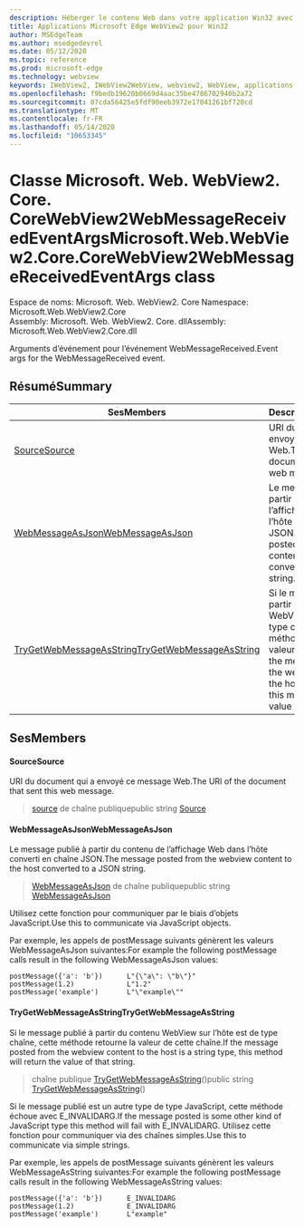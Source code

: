 ```yaml
---
description: Héberger le contenu Web dans votre application Win32 avec le contrôle Microsoft Edge WebView2
title: Applications Microsoft Edge WebView2 pour Win32
author: MSEdgeTeam
ms.author: msedgedevrel
ms.date: 05/12/2020
ms.topic: reference
ms.prod: microsoft-edge
ms.technology: webview
keywords: IWebView2, IWebView2WebView, webview2, WebView, applications Win32, Win32, Edge, ICoreWebView2, ICoreWebView2Controller, contrôle de navigateur, html Edge
ms.openlocfilehash: f9bedb19620b0669d4aac35be4786702940b2a72
ms.sourcegitcommit: 07cda56425e5fdf90eeb3972e17041261bf720cd
ms.translationtype: MT
ms.contentlocale: fr-FR
ms.lasthandoff: 05/14/2020
ms.locfileid: "10653345"
---
```

# <span data-ttu-id="04d96-104">Classe Microsoft. Web. WebView2. Core. CoreWebView2WebMessageReceivedEventArgs</span><span class="sxs-lookup"><span data-stu-id="04d96-104">Microsoft.Web.WebView2.Core.CoreWebView2WebMessageReceivedEventArgs class</span></span> 

<span data-ttu-id="04d96-105">Espace de noms: Microsoft. Web. WebView2. Core </span><span class="sxs-lookup"><span data-stu-id="04d96-105">Namespace: Microsoft.Web.WebView2.Core</span></span>\
<span data-ttu-id="04d96-106">Assembly: Microsoft. Web. WebView2. Core. dll</span><span class="sxs-lookup"><span data-stu-id="04d96-106">Assembly: Microsoft.Web.WebView2.Core.dll</span></span>

<span data-ttu-id="04d96-107">Arguments d’événement pour l’événement WebMessageReceived.</span><span class="sxs-lookup"><span data-stu-id="04d96-107">Event args for the WebMessageReceived event.</span></span>

## <span data-ttu-id="04d96-108">Résumé</span><span class="sxs-lookup"><span data-stu-id="04d96-108">Summary</span></span>

 <span data-ttu-id="04d96-109">Ses</span><span class="sxs-lookup"><span data-stu-id="04d96-109">Members</span></span>                        | <span data-ttu-id="04d96-110">Descriptions</span><span class="sxs-lookup"><span data-stu-id="04d96-110">Descriptions</span></span>
--------------------------------|---------------------------------------------
[<span data-ttu-id="04d96-111">Source</span><span class="sxs-lookup"><span data-stu-id="04d96-111">Source</span></span>](#source) | <span data-ttu-id="04d96-112">URI du document qui a envoyé ce message Web.</span><span class="sxs-lookup"><span data-stu-id="04d96-112">The URI of the document that sent this web message.</span></span>
[<span data-ttu-id="04d96-113">WebMessageAsJson</span><span class="sxs-lookup"><span data-stu-id="04d96-113">WebMessageAsJson</span></span>](#webmessageasjson) | <span data-ttu-id="04d96-114">Le message publié à partir du contenu de l’affichage Web dans l’hôte converti en chaîne JSON.</span><span class="sxs-lookup"><span data-stu-id="04d96-114">The message posted from the webview content to the host converted to a JSON string.</span></span>
[<span data-ttu-id="04d96-115">TryGetWebMessageAsString</span><span class="sxs-lookup"><span data-stu-id="04d96-115">TryGetWebMessageAsString</span></span>](#trygetwebmessageasstring) | <span data-ttu-id="04d96-116">Si le message publié à partir du contenu WebView sur l’hôte est de type chaîne, cette méthode retourne la valeur de cette chaîne.</span><span class="sxs-lookup"><span data-stu-id="04d96-116">If the message posted from the webview content to the host is a string type, this method will return the value of that string.</span></span>

## <span data-ttu-id="04d96-117">Ses</span><span class="sxs-lookup"><span data-stu-id="04d96-117">Members</span></span>

#### <span data-ttu-id="04d96-118">Source</span><span class="sxs-lookup"><span data-stu-id="04d96-118">Source</span></span> 

<span data-ttu-id="04d96-119">URI du document qui a envoyé ce message Web.</span><span class="sxs-lookup"><span data-stu-id="04d96-119">The URI of the document that sent this web message.</span></span>

> <span data-ttu-id="04d96-120">[source](#source) de chaîne publique</span><span class="sxs-lookup"><span data-stu-id="04d96-120">public string [Source](#source)</span></span>

#### <span data-ttu-id="04d96-121">WebMessageAsJson</span><span class="sxs-lookup"><span data-stu-id="04d96-121">WebMessageAsJson</span></span> 

<span data-ttu-id="04d96-122">Le message publié à partir du contenu de l’affichage Web dans l’hôte converti en chaîne JSON.</span><span class="sxs-lookup"><span data-stu-id="04d96-122">The message posted from the webview content to the host converted to a JSON string.</span></span>

> <span data-ttu-id="04d96-123">[WebMessageAsJson](#webmessageasjson) de chaîne publique</span><span class="sxs-lookup"><span data-stu-id="04d96-123">public string [WebMessageAsJson](#webmessageasjson)</span></span>

<span data-ttu-id="04d96-124">Utilisez cette fonction pour communiquer par le biais d’objets JavaScript.</span><span class="sxs-lookup"><span data-stu-id="04d96-124">Use this to communicate via JavaScript objects.</span></span>

<span data-ttu-id="04d96-125">Par exemple, les appels de postMessage suivants génèrent les valeurs WebMessageAsJson suivantes:</span><span class="sxs-lookup"><span data-stu-id="04d96-125">For example the following postMessage calls result in the following WebMessageAsJson values:</span></span>

```
postMessage({'a': 'b'})      L"{\"a\": \"b\"}"
postMessage(1.2)             L"1.2"
postMessage('example')       L"\"example\""
```

#### <span data-ttu-id="04d96-126">TryGetWebMessageAsString</span><span class="sxs-lookup"><span data-stu-id="04d96-126">TryGetWebMessageAsString</span></span> 

<span data-ttu-id="04d96-127">Si le message publié à partir du contenu WebView sur l’hôte est de type chaîne, cette méthode retourne la valeur de cette chaîne.</span><span class="sxs-lookup"><span data-stu-id="04d96-127">If the message posted from the webview content to the host is a string type, this method will return the value of that string.</span></span>

> <span data-ttu-id="04d96-128">chaîne publique [TryGetWebMessageAsString](#trygetwebmessageasstring)()</span><span class="sxs-lookup"><span data-stu-id="04d96-128">public string [TryGetWebMessageAsString](#trygetwebmessageasstring)()</span></span>

<span data-ttu-id="04d96-129">Si le message publié est un autre type de type JavaScript, cette méthode échoue avec E_INVALIDARG.</span><span class="sxs-lookup"><span data-stu-id="04d96-129">If the message posted is some other kind of JavaScript type this method will fail with E_INVALIDARG.</span></span> <span data-ttu-id="04d96-130">Utilisez cette fonction pour communiquer via des chaînes simples.</span><span class="sxs-lookup"><span data-stu-id="04d96-130">Use this to communicate via simple strings.</span></span>

<span data-ttu-id="04d96-131">Par exemple, les appels de postMessage suivants génèrent les valeurs WebMessageAsString suivantes:</span><span class="sxs-lookup"><span data-stu-id="04d96-131">For example the following postMessage calls result in the following WebMessageAsString values:</span></span>

```
postMessage({'a': 'b'})      E_INVALIDARG
postMessage(1.2)             E_INVALIDARG
postMessage('example')       L"example"
```

